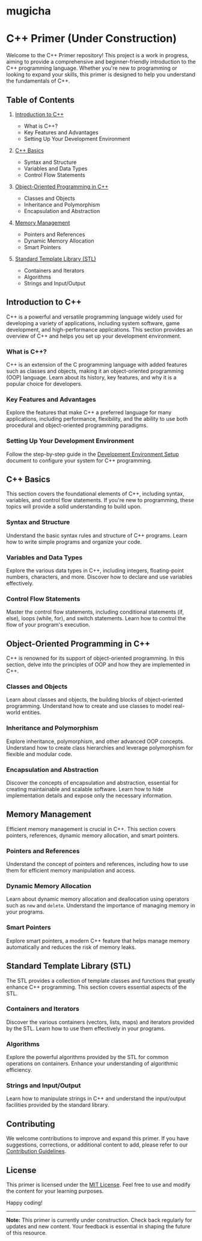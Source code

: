 # mugicha
# C++ Primer (Under Construction)

Welcome to the C++ Primer repository! This project is a work in progress, aiming to provide a comprehensive and beginner-friendly introduction to the C++ programming language. Whether you're new to programming or looking to expand your skills, this primer is designed to help you understand the fundamentals of C++.

## Table of Contents

1. [Introduction to C++](#introduction-to-c++)
   - What is C++?
   - Key Features and Advantages
   - Setting Up Your Development Environment

2. [C++ Basics](#c++-basics)
   - Syntax and Structure
   - Variables and Data Types
   - Control Flow Statements

3. [Object-Oriented Programming in C++](#object-oriented-programming-in-c++)
   - Classes and Objects
   - Inheritance and Polymorphism
   - Encapsulation and Abstraction

4. [Memory Management](#memory-management)
   - Pointers and References
   - Dynamic Memory Allocation
   - Smart Pointers

5. [Standard Template Library (STL)](#standard-template-library-stl)
   - Containers and Iterators
   - Algorithms
   - Strings and Input/Output

## Introduction to C++

C++ is a powerful and versatile programming language widely used for developing a variety of applications, including system software, game development, and high-performance applications. This section provides an overview of C++ and helps you set up your development environment.

### What is C++?

C++ is an extension of the C programming language with added features such as classes and objects, making it an object-oriented programming (OOP) language. Learn about its history, key features, and why it is a popular choice for developers.

### Key Features and Advantages

Explore the features that make C++ a preferred language for many applications, including performance, flexibility, and the ability to use both procedural and object-oriented programming paradigms.

### Setting Up Your Development Environment

Follow the step-by-step guide in the [Development Environment Setup](dev-environment-setup.md) document to configure your system for C++ programming.

## C++ Basics

This section covers the foundational elements of C++, including syntax, variables, and control flow statements. If you're new to programming, these topics will provide a solid understanding to build upon.

### Syntax and Structure

Understand the basic syntax rules and structure of C++ programs. Learn how to write simple programs and organize your code.

### Variables and Data Types

Explore the various data types in C++, including integers, floating-point numbers, characters, and more. Discover how to declare and use variables effectively.

### Control Flow Statements

Master the control flow statements, including conditional statements (if, else), loops (while, for), and switch statements. Learn how to control the flow of your program's execution.

## Object-Oriented Programming in C++

C++ is renowned for its support of object-oriented programming. In this section, delve into the principles of OOP and how they are implemented in C++.

### Classes and Objects

Learn about classes and objects, the building blocks of object-oriented programming. Understand how to create and use classes to model real-world entities.

### Inheritance and Polymorphism

Explore inheritance, polymorphism, and other advanced OOP concepts. Understand how to create class hierarchies and leverage polymorphism for flexible and modular code.

### Encapsulation and Abstraction

Discover the concepts of encapsulation and abstraction, essential for creating maintainable and scalable software. Learn how to hide implementation details and expose only the necessary information.

## Memory Management

Efficient memory management is crucial in C++. This section covers pointers, references, dynamic memory allocation, and smart pointers.

### Pointers and References

Understand the concept of pointers and references, including how to use them for efficient memory manipulation and access.

### Dynamic Memory Allocation

Learn about dynamic memory allocation and deallocation using operators such as `new` and `delete`. Understand the importance of managing memory in your programs.

### Smart Pointers

Explore smart pointers, a modern C++ feature that helps manage memory automatically and reduces the risk of memory leaks.

## Standard Template Library (STL)

The STL provides a collection of template classes and functions that greatly enhance C++ programming. This section covers essential aspects of the STL.

### Containers and Iterators

Discover the various containers (vectors, lists, maps) and iterators provided by the STL. Learn how to use them effectively in your programs.

### Algorithms

Explore the powerful algorithms provided by the STL for common operations on containers. Enhance your understanding of algorithmic efficiency.

### Strings and Input/Output

Learn how to manipulate strings in C++ and understand the input/output facilities provided by the standard library.

## Contributing

We welcome contributions to improve and expand this primer. If you have suggestions, corrections, or additional content to add, please refer to our [Contribution Guidelines](CONTRIBUTING.md).

## License

This primer is licensed under the [MIT License](LICENSE.md). Feel free to use and modify the content for your learning purposes.

Happy coding!

---

**Note:** This primer is currently under construction. Check back regularly for updates and new content. Your feedback is essential in shaping the future of this resource.
